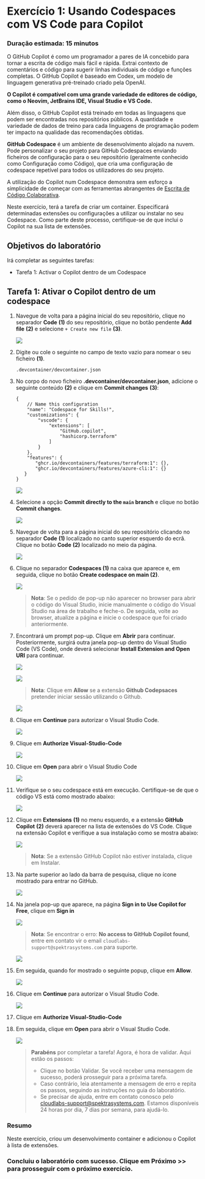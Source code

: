 # Exercício 1: Usando Codespaces com VS Code para Copilot

### Duração estimada: 15 minutos

O GitHub Copilot é como um programador a pares de IA concebido para tornar a escrita de código mais fácil e rápida. Extrai contexto de comentários e código para sugerir linhas individuais de código e funções completas. O GitHub Copilot é baseado em Codex, um modelo de linguagem generativa pré-treinado criado pela OpenAI.

**O Copilot é compatível com uma grande variedade de editores de código, como o Neovim, JetBrains IDE, Visual Studio e VS Code.**

Além disso, o GitHub Copilot está treinado em todas as linguagens que podem ser encontradas nos repositórios públicos. A quantidade e variedade de dados de treino para cada linguagens de programação podem ter impacto na qualidade das recomendações obtidas.

**GitHub Codespace** é um ambiente de desenvolvimento alojado na nuvem. Pode personalizar o seu projeto para GitHub Codespaces enviando ficheiros de configuração para o seu repositório (geralmente conhecido como Configuração como Código), que cria uma configuração de codespace repetível para todos os utilizadores do seu projeto.

A utilização do Copilot num Codespace demonstra sem esforço a simplicidade de começar com as ferramentas abrangentes de [Escrita de Código Colaborativa](https://github.com/features#features-collaboration).

Neste exercício, terá a tarefa de criar um container. Especificará determinadas extensões ou configurações a utilizar ou instalar no seu Codespace. Como parte deste processo, certifique-se de que inclui o Copilot na sua lista de extensões.

## Objetivos do laboratório

Irá completar as seguintes tarefas:

- Tarefa 1: Activar o Copilot dentro de um Codespace

## Tarefa 1: Ativar o Copilot dentro de um codespace

1. Navegue de volta para a página inicial do seu repositório, clique no separador **Code** **(1)** do seu repositório, clique no botão pendente **Add file** **(2)** e selecione `+ Create new file` **(3)**.

   ![](../../media/Exercise-01-v2-01.png)

1. Digite ou cole o seguinte no campo de texto vazio para nomear o seu ficheiro **(1)**.

    ```
    .devcontainer/devcontainer.json
    ```

1. No corpo do novo ficheiro **.devcontainer/devcontainer.json**, adicione o seguinte conteúdo **(2)** e clique em **Commit changes** **(3)**:

   ```
   {
       // Name this configuration
       "name": "Codespace for Skills!",
       "customizations": {
           "vscode": {
               "extensions": [
                   "GitHub.copilot",
                   "hashicorp.terraform"
               ]
           }
       },
       "features": {
          "ghcr.io/devcontainers/features/terraform:1": {},
          "ghcr.io/devcontainers/features/azure-cli:1": {}
      }
   }
   ```

   ![](../../media/c14.png)

1. Selecione a opção **Commit directly to the `main` branch** e clique no botão **Commit changes**.

   ![](../../media/commit-file.png)

1. Navegue de volta para a página inicial do seu repositório clicando no separador **Code** **(1)** localizado no canto superior esquerdo do ecrã. Clique no botão **Code** **(2)** localizado no meio da página.

   ![](../../media/code-code.png)

1. Clique no separador **Codespaces (1)** na caixa que aparece e, em seguida, clique no botão **Create codespace on main (2)**.

   ![](../../media/create-codespace.png)

   >**Nota**: Se o pedido de pop-up não aparecer no browser para abrir o código do Visual Studio, inicie manualmente o código do Visual Studio na área de trabalho e feche-o. De seguida, volte ao browser, atualize a página e inicie o codespace que foi criado anteriormente.

1. Encontrará um prompt pop-up. Clique em **Abrir** para continuar. Posteriormente, surgirá outra janela pop-up dentro do Visual Studio Code (VS Code), onde deverá selecionar **Install Extension and Open URI** para continuar.

   ![](../../media/p1.png)

   ![](../../media/p2.png)

   >**Nota**: Clique em **Allow** se a extensão **Github Codepsaces** pretender iniciar sessão utilizando o Github.

   ![](../../media/inn-2.png)

1. Clique em **Continue** para autorizar o Visual Studio Code.

   ![](../../media/c2.png)

1. Clique em **Authorize Visual-Studio-Code**

   ![](../../media/loaded-repoa.png)

1. Clique em **Open** para abrir o Visual Studio Code

   ![](../../media/c3.png)

1. Verifique se o seu codespace está em execução. Certifique-se de que o código VS está como mostrado abaixo:

    ![](../../media/loaded-repo.png)

1. Clique em **Extensions** **(1)** no menu esquerdo, e a extensão **GitHub Copilot** **(2)** deverá aparecer na lista de extensões do VS Code. Clique na extensão Copilot e verifique a sua instalação como se mostra abaixo:

    ![](../../media/verify-copilot.png)

    >**Nota**: Se a extensão GitHub Copilot não estiver instalada, clique em Instalar.

1. Na parte superior ao lado da barra de pesquisa, clique no ícone mostrado para entrar no GitHub.

   ![](../../media/signin-to-githubcopilot-0303.png)

8. Na janela pop-up que aparece, na página **Sign in to Use Copilot for Free**, clique em **Sign in**

   ![](../../signincop.png)

   > **Nota**: Se encontrar o erro: **No access to GitHub Copilot found**, entre em contato vir o email `cloudlabs-support@spektrasystems.com` para suporte.

   ![](../../media/3.png)

1. Em seguida, quando for mostrado o seguinte popup, clique em **Allow**.

   ![](../../media/allow.png)

1. Clique em **Continue** para autorizar o Visual Studio Code.

   ![](../../media/c5.png)

1. Clique em **Authorize Visual-Studio-Code**



1. Em seguida, clique em **Open** para abrir o Visual Studio Code.

   ![](../../media/c6.png)


   > **Parabéns** por completar a tarefa! Agora, é hora de validar. Aqui estão os passos:
   > - Clique no botão Validar. Se você receber uma mensagem de sucesso, poderá prosseguir para a próxima tarefa.
   > - Caso contrário, leia atentamente a mensagem de erro e repita os passos, seguindo as instruções no guia do laboratório.
   > - Se precisar de ajuda, entre em contato conosco pelo cloudlabs-support@spektrasystems.com. Estamos disponíveis 24 horas por dia, 7 dias por semana, para ajudá-lo.

   <validation step="2c3e393f-eade-43e1-a96a-f8ea659b3047" />

### Resumo

Neste exercício, criou um desenvolvimento container e adicionou o Copilot à lista de extensões.

### Concluiu o laboratório com sucesso. Clique em **Próximo >>** para prosseguir com o próximo exercício.
